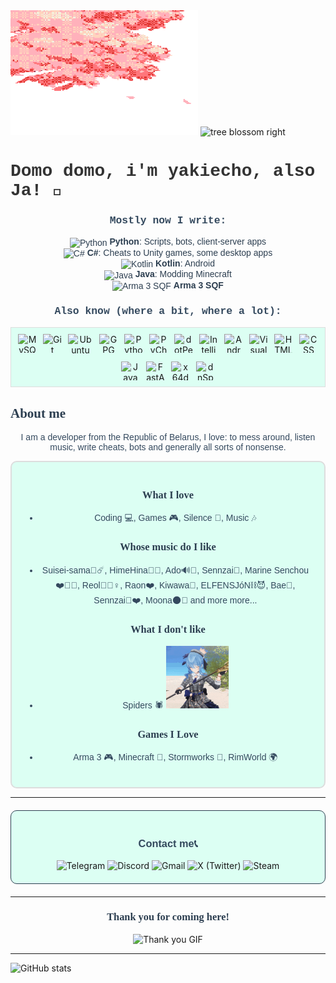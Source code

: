 <div style="position: relative; display: inline-block;">
  <img src="cherry_tree_mirror.gif" alt="tree blossom left" style="width: 300px; height: 200px;"/>
  <img src="https://i.pinimg.com/originals/43/3a/88/433a885903b5e6b6b9b5edf681169882.gif" alt="tree blossom right" style="width: 300px; height: 200px;"/>
</div>


<h1 style="font-family: 'Courier New', Courier, monospace; color: #333;">Domo domo, i'm yakiecho, also Ja!</span> 👋</h1>

<h3 style="font-family: 'Courier New', Courier, monospace; color: #34495e; text-align: center;">Mostly now I write:</h3>
<ul style="font-family: 'Verdana', sans-serif; color: #2c3e50; text-align: center; list-style: none; padding: 0;">
  <li>
    <img src="https://cdn.jsdelivr.net/gh/devicons/devicon/icons/python/python-original.svg" alt="Python" style="width: 24px; height: 24px; vertical-align: middle;"/> 
    <strong>Python</strong>: Scripts, bots, client-server apps
  </li>
  <li>
    <img src="https://cdn.jsdelivr.net/gh/devicons/devicon/icons/csharp/csharp-original.svg" alt="C#" style="width: 24px; height: 24px; vertical-align: middle;"/> 
    <strong>C#</strong>: Cheats to Unity games, some desktop apps
  </li>
  <li>
    <img src="https://cdn.jsdelivr.net/gh/devicons/devicon/icons/kotlin/kotlin-original.svg" alt="Kotlin" style="width: 24px; height: 24px; vertical-align: middle;"/> 
    <strong>Kotlin</strong>: Android
  </li>
  <li>
    <img src="https://cdn.jsdelivr.net/gh/devicons/devicon/icons/java/java-original.svg" alt="Java" style="width: 24px; height: 24px; vertical-align: middle;"/> 
    <strong>Java</strong>: Modding Minecraft
  </li>
  <li>
    <img src="https://upload.wikimedia.org/wikipedia/commons/thumb/c/c7/ArmA_3_Logo_%28Black_Transparent%29.png/320px-ArmA_3_Logo_%28Black_Transparent%29.png" alt="Arma 3 SQF" style="width: 30px; height: auto; vertical-align: middle;"/> 
    <strong>Arma 3 SQF</strong>
  </li>
</ul>

<h3 style="font-family: 'Courier New', Courier, monospace; color: #34495e; text-align: center;">Also know (where a bit, where a lot):</h3>
<div style="text-align: center; display: flex; justify-content: center; flex-wrap: wrap; gap: 10px; padding: 10px; border: 1px solid #ddd; background-color: #dcfff3;">
  <img src="https://cdn.jsdelivr.net/gh/devicons/devicon/icons/mysql/mysql-original.svg" alt="MySQL" title="MySQL" style="width: 30px; height: 30px;"/>
  <img src="https://cdn.jsdelivr.net/gh/devicons/devicon/icons/git/git-original.svg" alt="Git" title="Git" style="width: 30px; height: 30px;"/>
  <img src="https://www.elexence.fr/images/Distributeur10/Composants/SOFUbuntu_20-04LTS_64_1z.png" alt="Ubuntu" title="Ubuntu" style="width: 40px; height: auto;"/>
  <img src="https://avatars.githubusercontent.com/u/434715?s=280&v=4" alt="GPG" title="GPG" style="width: 30px; height: 30px;"/>
  <img src="https://cdn.jsdelivr.net/gh/devicons/devicon/icons/python/python-original.svg" alt="Python" title="Python" style="width: 30px; height: 30px;"/>
  <img src="https://cdn.jsdelivr.net/gh/devicons/devicon/icons/pycharm/pycharm-original.svg" alt="PyCharm" title="PyCharm" style="width: 30px; height: 30px;"/>
  <img src="https://www.fileeagle.com/data/2022/05/dotPeek.png" alt="dotPeek" title="dotPeek" style="width: 30px; height: 30px;"/>
  <img src="https://www.helenjoscott.com/wp-content/uploads/2020/09/1200px-IntelliJ_IDEA_Logo.png" alt="IntelliJ IDEA" title="IntelliJ IDEA" style="width: 30px; height: 30px;"/>
  <img src="https://cdn.jsdelivr.net/gh/devicons/devicon/icons/androidstudio/androidstudio-original.svg" alt="Android Studio" title="Android Studio" style="width: 30px; height: 30px;"/>
  <img src="https://cdn.jsdelivr.net/gh/devicons/devicon/icons/visualstudio/visualstudio-plain.svg" alt="Visual Studio" title="Visual Studio" style="width: 30px; height: 30px;"/>
  <img src="https://cdn.jsdelivr.net/gh/devicons/devicon/icons/html5/html5-original.svg" alt="HTML" title="HTML" style="width: 30px; height: 30px;"/>
  <img src="https://cdn.jsdelivr.net/gh/devicons/devicon/icons/css3/css3-original.svg" alt="CSS" title="CSS" style="width: 30px; height: 30px;"/>
  <img src="https://cdn.jsdelivr.net/gh/devicons/devicon/icons/javascript/javascript-original.svg" alt="JavaScript" title="JavaScript" style="width: 30px; height: 30px;"/>
  <img src="https://cdn.jsdelivr.net/gh/devicons/devicon/icons/fastapi/fastapi-original.svg" alt="FastAPI" title="FastAPI" style="width: 30px; height: 30px;"/>
  <img src="https://img.utdstc.com/icon/262/0e7/2620e7b24f63f53e56a163c7a6a757269d51c228e57f8243f965c9aaa994214e:200" alt="x64dbg" title="x64dbg" style="width: 30px; height: 30px;"/>
  <img src="https://static.wikia.nocookie.net/logopedia/images/2/26/DnSpy-logo.png/revision/latest?cb=20230313030417" alt="dnSpy" title="dnSpy" style="width: 30px; height: 30px;"/>
</div>



<h2 style="font-family: 'Georgia', serif; color: #2c3e50;">About me</h2>

<p style="font-family: 'Verdana', sans-serif; color: #34495e; text-align: center;">
  I am a developer from the Republic of Belarus, I love: to mess around, listen music, write cheats, bots and generally all sorts of nonsense.
</p>


<div style="border: 2px solid #ddd; background-color: #dcfff3; padding: 20px; border-radius: 10px;">

  <h3 style="font-family: 'Georgia', serif; color: #2c3e50; text-align: center;">What I love</h3>
  <ul style="font-family: 'Verdana', sans-serif; color: #34495e; text-align: center;">
    <li>Coding 💻, Games 🎮, Silence 🤫, Music 🎶</li>
  </ul>

   <h3 style="font-family: 'Georgia', serif; color: #2c3e50; text-align: center;">Whose music do I like</h3>
  <ul style="font-family: 'Verdana', sans-serif; color: #34495e; text-align: center;">
    <li>Suisei-sama🎤☄️, HimeHina🩷💛, Ado🔊🫨, Sennzai🤍, Marine Senchou❤️🏴‍☠️, Reol💛👱‍♀️, Raon❤️, Kiwawa🍗, ELFENSJóN⛓️😈, Bae🐀, Sennzai💙❤️, Moona🌑💜 and more more...</li>
  </ul>

  <h3 style="font-family: 'Georgia', serif; color: #2c3e50; text-align: center;">What I don't like</h3>
  <ul style="font-family: 'Verdana', sans-serif; color: #34495e; text-align: center;">
    <li>Spiders 🕷️ <img src="suisei_axe.gif" alt="Spiders GIF" style="width: 100px; height: 100px;"/></li>
  </ul>

  <h3 style="font-family: 'Georgia', serif; color: #2c3e50; text-align: center;">Games I Love</h3>
  <ul style="font-family: 'Verdana', sans-serif; color: #34495e; text-align: center;">
    <li>Arma 3 🎮, Minecraft 🧱, Stormworks 🚢, RimWorld 🌍</li>
  </ul>
</div>


<hr />

<div style="margin: 20px auto; padding: 20px; border: 1px solid #2c3e50; border-radius: 10px; background-color: #dcfff3; max-width: 600px;">
  <h3 style="font-family: 'Arial', sans-serif; color: #34495e; text-align: center;">Contact me📞</h3>
  <div style="text-align: center;">
  <a href="https://t.me/yakiecho" style="text-decoration: none;">
    <img src="https://img.shields.io/badge/Telegram-0088cc?style=for-the-badge&logo=telegram&logoColor=white" alt="Telegram"/>
  </a>
  <a href="https://discord.com/users/424671525288017921" style="text-decoration: none;">
    <img src="https://img.shields.io/badge/Discord-7289da?style=for-the-badge&logo=discord&logoColor=white" alt="Discord"/>
  </a>
  <a href="mailto:yakimichiecho@gmail.com" style="text-decoration: none;">
    <img src="https://img.shields.io/badge/Gmail-D14836?style=for-the-badge&logo=gmail&logoColor=white" alt="Gmail"/>
  </a>
  <a href="https://twitter.com/yakiecho" style="text-decoration: none;">
    <img src="https://img.shields.io/badge/X-1DA1F2?style=for-the-badge&logo=x&logoColor=white" alt="X (Twitter)" />
  </a>
  <a href="https://steamcommunity.com/id/yakiecho/" style="text-decoration: none;">
    <img src="https://img.shields.io/badge/Steam-5661F2?style=for-the-badge&logo=x&logoColor=white" alt="Steam" />
  </a>
</div>
</div>



<hr />

<h3 style="font-family: 'Georgia', serif; color: #2c3e50; text-align: center;">Thank you for coming here!</h3>
<p style="text-align: center;">
  <img src="https://i.imgur.com/G1Wn3sk.webp?tb" alt="Thank you GIF" style="width: 300px; height: auto;"/>
</p>

<hr />

<img src="https://github-readme-stats.vercel.app/api?username=yakiecho&show_icons=true&hide_title=true" alt="GitHub stats" />
